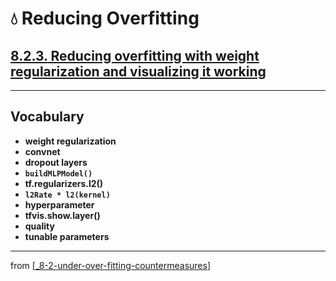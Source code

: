 # 💧 Reducing Overfitting

## [**8.2.3.** Reducing overfitting with weight regularization and visualizing it working](https://livebook.manning.com/book/deep-learning-with-javascript/chapter-8/52)

---

## **Vocabulary**

- **weight regularization**
- **convnet**
- **dropout layers**
- **`buildMLPModel()`**
- **tf.regularizers.l2()**
- **`l2Rate * l2(kernel)`**
- **hyperparameter**
- **tfvis.show.layer()**
- **quality**
- **tunable parameters**

---

from [[_8-2-under-over-fitting-countermeasures]]

[//begin]: # "Autogenerated link references for markdown compatibility"
[_8-2-under-over-fitting-countermeasures]: _8-2-under-over-fitting-countermeasures.md "💧 Under Over Fit Counter Measures"
[//end]: # "Autogenerated link references"
